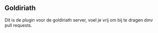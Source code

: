## Goldiriath ##
Dit is de plugin voor de goldiriath server,
voel je vrij om bij te dragen dmv pull requests.
